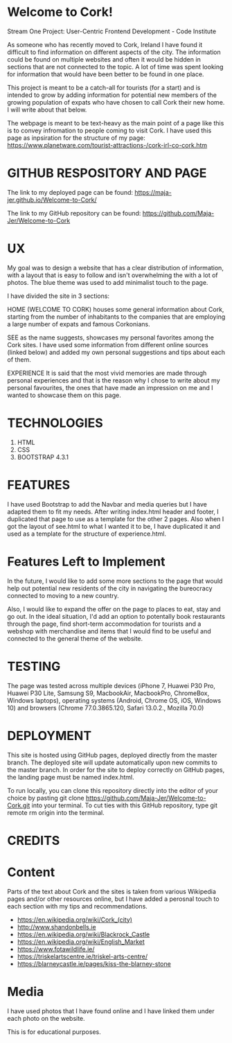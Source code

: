   # Welcome to Cork!
  
  Stream One Project: User-Centric Frontend Development - Code Institute
  
  As someone who has recently moved to Cork, Ireland I have found it difficult to find information on 
  different aspects of the city. The information could be found on multiple websites and often it would be
  hidden in sections that are not connected to the topic. A lot of time was spent looking for information
  that would have been better to be found in one place.
  
  
  This project is meant to be a catch-all for tourists (for a start)
  and is intended to grow by adding information for potential new members of the growing population
  of expats who have chosen to call Cork their new home. I will write about that below.
  
  The webpage is meant to be text-heavy as the main point of a page like this is to convey infromation to people coming to visit Cork.
  I have used this page as inpsiration for the structure of my page: https://www.planetware.com/tourist-attractions-/cork-irl-co-cork.htm
  
  
  # GITHUB RESPOSITORY AND PAGE
  
  The link to my deployed page can be found: https://maja-jer.github.io/Welcome-to-Cork/
  
  The link to my GitHub repository can be found: https://github.com/Maja-Jer/Welcome-to-Cork
  
  # UX
  
  My goal was to design a website that has a clear distribution of information, with a layout that 
  is easy to follow and isn't overwhelming the with a lot of photos. The blue theme was used to add minimalist touch
  to the page.
  
  I have divided the site in 3 sections:
  
  HOME (WELCOME TO CORK) houses some general information about Cork, starting from the number of inhabitants to the 
  companies that are employing a large number of expats and famous Corkonians.
  
  SEE as the name suggests, showcases my personal favorites among the Cork sites. I have used some information
  from different online sources (linked below) and added my own personal suggestions and tips about each of them.
  
  EXPERIENCE It is said that the most vivid memories are made through personal experiences and that is the reason why 
  I chose to write about my personal favourites, the ones that have made an impression on me and I wanted to showcase them on this page.
  
  # TECHNOLOGIES
  
  1. HTML
  2. CSS
  3. BOOTSTRAP 4.3.1
  
  # FEATURES

  I have used Bootstrap to add the Navbar and media queries but I have adapted them to fit my needs. After writing index.html header and footer, I duplicated that page to use as a template for the other 2 pages. 
  Also when I got the layout of see.html to what I wanted it to be, I have duplicated it and used as a template for 
  the structure of experience.html.
  
  # Features Left to Implement
  
  In the future, I would like to add some more sections to the page that would help out potential new residents of the city 
  in navigating the bureocracy connected to moving to a new country.
  
  Also, I would like to expand the offer on the page to places to eat, stay and go out. In the ideal situation, I'd add 
  an option to potentally book restaurants through the page, find short-term accommodation for tourists and a webshop with merchandise
  and items that I would find to be useful and connected to the general theme of the website.
  
  # TESTING
  
  The page was tested across multiple devices (iPhone 7, Huawei P30 Pro, Huawei P30 Lite, Samsung S9, MacbookAir, MacbookPro, ChromeBox, Windows laptops), 
  operating systems (Android, Chrome OS, iOS, Windows 10) and browsers (Chrome 77.0.3865.120, Safari 13.0.2., Mozilla 70.0)
  
  # DEPLOYMENT
  
  This site is hosted using GitHub pages, deployed directly from the master branch. The deployed site 
  will update automatically upon new commits to the master branch. In order for the site to deploy 
  correctly on GitHub pages, the landing page must be named index.html.

  To run locally, you can clone this repository directly into the editor of your choice by pasting 
  git clone https://github.com/Maja-Jer/Welcome-to-Cork.git into your terminal. To cut ties with 
  this GitHub repository, type git remote rm origin into the terminal.
  
  # CREDITS
  
  # Content
  
  Parts of the text about Cork and the sites is taken from various Wikipedia pages and/or other resources online, but I have added a perosnal touch to each 
  section with my tips and recommendations. 
  
  - https://en.wikipedia.org/wiki/Cork_(city)
  - http://www.shandonbells.ie
  - https://en.wikipedia.org/wiki/Blackrock_Castle
  - https://en.wikipedia.org/wiki/English_Market
  - https://www.fotawildlife.ie/
  - https://triskelartscentre.ie/triskel-arts-centre/
  - https://blarneycastle.ie/pages/kiss-the-blarney-stone
  
  # Media
  
  I have used photos that I have found online and I have linked them under each photo on the website.

  This is for educational purposes. 

  


